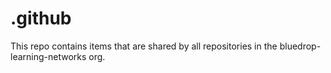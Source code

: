 # .github

This repo contains items that are shared by all repositories in the
bluedrop-learning-networks org.
